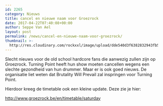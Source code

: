 ```yaml
---
id: 2265
category: Nieuws
title: cancel en nieuwe naam voor Groezrock
date: 2017-04-22T07:40:08+00:00
author: Seppe Van Ael
layout: post
permalink: /news/cancel-en-nieuwe-naam-voor-groezrock/
thumbnail: >-
  http://res.cloudinary.com/rockxxl/image/upload/dde540d3f6382832943fb53d357bbec8.jpg
---
```

Slecht nieuws voor de old school hardcore fans die aanwezig zullen zijn op Groezrock. Turning Point heeft hun show moeten cancellen wegens een slechte gezondheid van hun drummer. Maar er is ook goed nieuws. De organisatie liet weten dat Brutality Will Prevail zal inspringen voor Turning Point.

Hierdoor kreeg de timetable ook een kleine update. Deze zie je hier:

http://www.groezrock.be/en/timetable/saturday
